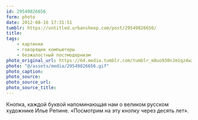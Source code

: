 ```yaml
---
id: 29549826656
form: photo
date: 2012-08-16 17:31:51
tumblr: https://untitled.urbansheep.com/post/29549826656/
title:
tags:
    - картинки
    - говорящие компьютеры
    - безжалостный постмодернизм
photo_original_url: https://64.media.tumblr.com/tumblr_m8uo930nJm1qz4wzio1_400.gif
photo: "@/assets/media/29549826656.gif"
photo_caption:
photo_source:
photo_source_url:
photo_source_title:
---
```


<p>Кнопка, каждой буквой напоминающая нам о великом русском художнике Илье Репине. «Посмотрим на эту кнопку через десять лет».</p>
